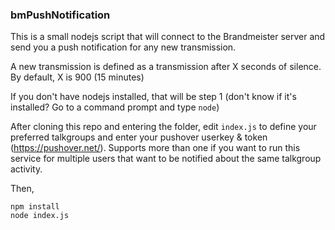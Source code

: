 ### bmPushNotification

This is a small nodejs script that will connect to the Brandmeister server and send you a push notification for any new transmission.

A new transmission is defined as a transmission after X seconds of silence.  By default, X is 900 (15 minutes)


If you don't have nodejs installed, that will be step 1 (don't know if it's installed? Go to a command prompt and type `node`)

After cloning this repo and entering the folder, edit `index.js` to define your preferred talkgroups and enter your pushover userkey & token (https://pushover.net/).  Supports more than one if you want to run this service for multiple users that want to be notified about the same talkgroup activity.

Then,

```
npm install
node index.js
```

